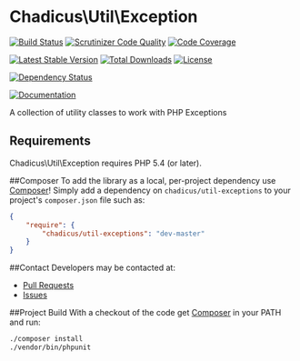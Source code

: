 # Chadicus\Util\Exception
[![Build Status](https://travis-ci.org/chadicus/util-exceptions-php.svg?branch=master)](https://travis-ci.org/chadicus/util-exceptions-php)
[![Scrutinizer Code Quality](http://img.shields.io/scrutinizer/g/chadicus/util-exceptions-php.svg?style=flat)](https://scrutinizer-ci.com/g/chadicus/util-exceptions-php/)
[![Code Coverage](http://img.shields.io/coveralls/chadicus/util-exceptions-php.svg?style=flat)](https://coveralls.io/r/chadicus/util-exceptions-php)

[![Latest Stable Version](http://img.shields.io/packagist/v/chadicus/util-exceptions.svg?style=flat)](https://packagist.org/packages/chadicus/util-exceptions)
[![Total Downloads](http://img.shields.io/packagist/dt/chadicus/util-exceptions.svg?style=flat)](https://packagist.org/packages/chadicus/util-exceptions)
[![License](http://img.shields.io/packagist/l/chadicus/util-exceptions.svg?style=flat)](https://packagist.org/packages/chadicus/util-exceptions)

[![Dependency Status](https://www.versioneye.com/user/projects/5605dd3d5a262f001e000097/badge.svg?style=flat)](https://www.versioneye.com/user/projects/5605dd3d5a262f001e000097)

[![Documentation](https://img.shields.io/badge/reference-phpdoc-blue.svg?style=flat)](http://pholiophp.org/chadicus/util-exceptions)

A collection of utility classes to work with PHP Exceptions

## Requirements

Chadicus\Util\Exception requires PHP 5.4 (or later).

##Composer
To add the library as a local, per-project dependency use [Composer](http://getcomposer.org)! Simply add a dependency on `chadicus/util-exceptions` to your project's `composer.json` file such as:

```json
{
    "require": {
        "chadicus/util-exceptions": "dev-master"
    }
}
```

##Contact
Developers may be contacted at:

 * [Pull Requests](https://github.com/chadicus/util-exceptions-php/pulls)
 * [Issues](https://github.com/chadicus/util-exceptions-php/issues)

##Project Build
With a checkout of the code get [Composer](http://getcomposer.org) in your PATH and run:

```sh
./composer install
./vendor/bin/phpunit
```
